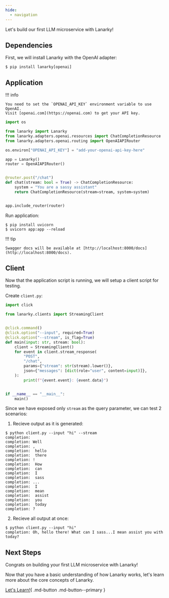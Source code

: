 ```yaml
---
hide:
  - navigation
---
```


Let's build our first LLM microservice with Lanarky!

## Dependencies

First, we will install Lanarky with the OpenAI adapter:

<!-- termynal -->

```
$ pip install lanarky[openai]
```

## Application

!!! info

    You need to set the `OPENAI_API_KEY` environment variable to use OpenAI.
    Visit [openai.com](https://openai.com) to get your API key.

```python
import os

from lanarky import Lanarky
from lanarky.adapters.openai.resources import ChatCompletionResource
from lanarky.adapters.openai.routing import OpenAIAPIRouter

os.environ["OPENAI_API_KEY"] = "add-your-openai-api-key-here"

app = Lanarky()
router = OpenAIAPIRouter()


@router.post("/chat")
def chat(stream: bool = True) -> ChatCompletionResource:
    system = "You are a sassy assistant"
    return ChatCompletionResource(stream=stream, system=system)


app.include_router(router)
```

Run application:

<!-- termynal -->

```
$ pip install uvicorn
$ uvicorn app:app --reload
```

!!! tip

    Swagger docs will be available at [http://localhost:8000/docs](http://localhost:8000/docs).

## Client

Now that the application script is running, we will setup a client script for testing.

Create `client.py`:

```python
import click

from lanarky.clients import StreamingClient


@click.command()
@click.option("--input", required=True)
@click.option("--stream", is_flag=True)
def main(input: str, stream: bool):
    client = StreamingClient()
    for event in client.stream_response(
        "POST",
        "/chat",
        params={"stream": str(stream).lower()},
        json={"messages": [dict(role="user", content=input)]},
    ):
        print(f"{event.event}: {event.data}")


if __name__ == "__main__":
    main()
```

Since we have exposed only `stream` as the query parameter, we can test 2 scenarios:

1. Recieve output as it is generated:

<!-- termynal -->

```
$ python client.py --input "hi" --stream
completion:
completion: Well
completion: ,
completion:  hello
completion:  there
completion: !
completion:  How
completion:  can
completion:  I
completion:  sass
completion: ...
completion:  I
completion:  mean
completion:  assist
completion:  you
completion:  today
completion: ?
```

2.  Recieve all output at once:

<!-- termynal -->

```
$ python client.py --input "hi"
completion: Oh, hello there! What can I sass...I mean assist you with today?
```

## Next Steps

Congrats on building your first LLM microservice with Lanarky!

Now that you have a basic understanding of how Lanarky works, let's learn more about
the core concepts of Lanarky.

[Let's Learn!](./learn/index.md){ .md-button .md-button--primary }
